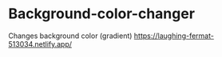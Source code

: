 # Background-color-changer
Changes background color (gradient) 
https://laughing-fermat-513034.netlify.app/
